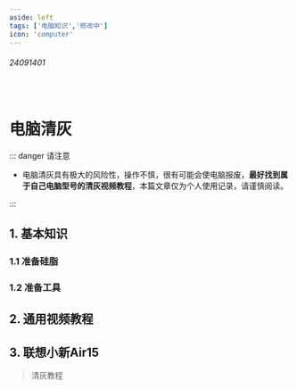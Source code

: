 ```yaml
---
aside: left
tags: ['电脑知识','修改中']
icon: 'computer'
---
```

 
###### 24091401

<br/>

# 电脑清灰

::: danger <Badge type='warning'>请注意</Badge>

- 电脑清灰具有极大的风险性，操作不慎，很有可能会使电脑报废，**最好找到属于自己电脑型号的清灰视频教程**，本篇文章仅为个人使用记录，请谨慎阅读。

:::
 
## 1. 基本知识


### 1.1 准备硅脂

### 1.2 准备工具

## 2. 通用视频教程

## 3. 联想小新Air15

> 清灰教程

<zo-video z_src='//player.bilibili.com/player.html?isOutside=true&aid=392631223&bvid=BV1Td4y177MZ&cid=961806152&p=1' />

